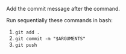 Add the commit message after the command.

Run sequentially these commands in bash:

1. `git add .`
2. `git commit -m "$ARGUMENTS"`
3. `git push`